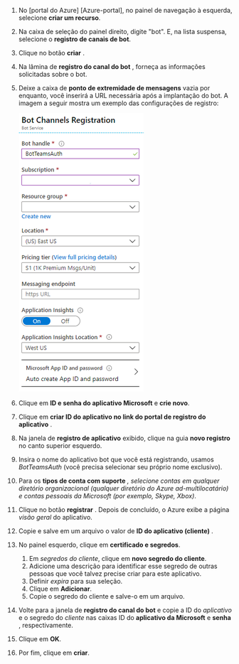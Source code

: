 1. No [portal do Azure] [Azure-portal], no painel de navegação à esquerda, selecione **criar um recurso**.
1. Na caixa de seleção do painel direito, digite "bot". E, na lista suspensa, selecione o **registro de canais de bot**.
1. Clique no botão **criar** .
1. Na lâmina de **registro do canal do bot** , forneça as informações solicitadas sobre o bot.
1. Deixe a caixa de **ponto de extremidade de mensagens** vazia por enquanto, você inserirá a URL necessária após a implantação do bot. A imagem a seguir mostra um exemplo das configurações de registro:

    ![registro de canais de aplicativos bot](../../assets/images/authentication/auth-bot-channels-registration.png)

1. Clique em **ID e senha do aplicativo Microsoft** e **crie novo**.
1. Clique em **criar ID do aplicativo no link do portal de registro do aplicativo** .
1. Na janela de **registro de aplicativo** exibido, clique na guia **novo registro** no canto superior esquerdo.
1. Insira o nome do aplicativo bot que você está registrando, usamos *BotTeamsAuth* (você precisa selecionar seu próprio nome exclusivo).
1. Para os **tipos de conta com suporte** *, selecione contas em qualquer diretório organizacional (qualquer diretório do Azure ad-multilocatário) e contas pessoais da Microsoft (por exemplo, Skype, Xbox)*.
1. Clique no botão **registrar** . Depois de concluído, o Azure exibe a página *visão geral* do aplicativo.
1. Copie e salve em um arquivo o valor de **ID do aplicativo (cliente)** .
1. No painel esquerdo, clique em **certificado e segredos**.
    1. Em *segredos do cliente*, clique em **novo segredo do cliente**.
    1. Adicione uma descrição para identificar esse segredo de outras pessoas que você talvez precise criar para este aplicativo.
    1. Definir *expira* para sua seleção.
    1. Clique em **Adicionar**.
    1. Copie o segredo do cliente e salve-o em um arquivo.
1. Volte para a janela de **registro do canal do bot** e copie a ID do *aplicativo* e o segredo do *cliente* nas caixas ID do **aplicativo da Microsoft** e **senha** , respectivamente.
1. Clique em **OK**.
1. Por fim, clique em **criar**.
